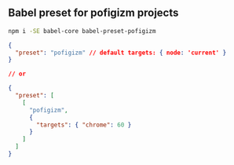 ## Babel preset for pofigizm projects

```bash
npm i -SE babel-core babel-preset-pofigizm
```

```json
{
  "preset": "pofigizm" // default targets: { node: 'current' }
}

// or

{
  "preset": [
    [
      "pofigizm",
      {
        "targets": { "chrome": 60 }
      }
    ]
  ]
}

```
